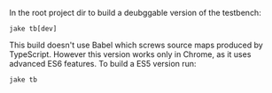 In the root project dir to build a deubggable version of the testbench:

```
jake tb[dev]
```

This build doesn't use Babel which screws source maps produced by TypeScript. However this version works only in Chrome, as it uses advanced ES6 features. To build a ES5 version run:

```
jake tb
``` 
